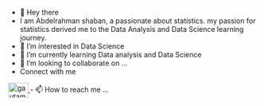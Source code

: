 - 👋 Hey there
- I am Abdelrahman shaban, a passionate about statistics. my passion for statistics derived me to the Data Analysis  and Data Science learning journey. 
- 👀 I’m interested in Data Science
- 🌱 I’m currently learning Data analysis and Data Science
- 💞️ I’m looking to collaborate on ...
- Connect with me

 <html>
 <a href="https://www.linkedin.com/in/abdelrahman-shaban-41607b167/" rel="nofollow">
  <img align="center" src="https://raw.githubusercontent.com/rahuldkjain/github-profile-readme-   generator/master/src/images/icons/Social/linked-in-alt.svg"        alt="gautamkrishnar" height="30" width="40" style="max-width: 100%;">
 
 </a>
 </html>
- 📫 How to reach me ...

<!---
Abdelrahman7000/Abdelrahman7000 is a ✨ special ✨ repository because its `README.md` (this file) appears on your GitHub profile.
You can click the Preview link to take a look at your changes.
--->
